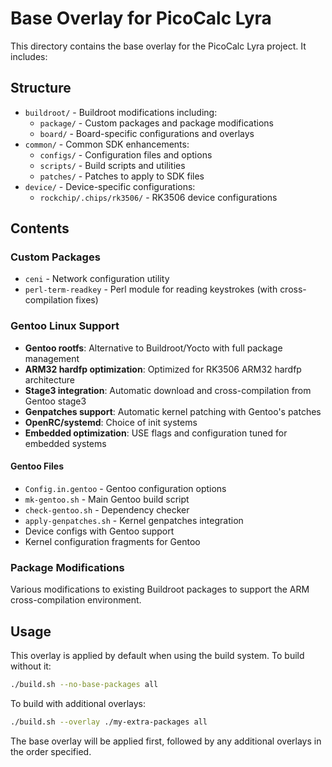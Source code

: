 # Base Overlay for PicoCalc Lyra

This directory contains the base overlay for the PicoCalc Lyra project. It includes:

## Structure

- `buildroot/` - Buildroot modifications including:
  - `package/` - Custom packages and package modifications
  - `board/` - Board-specific configurations and overlays
- `common/` - Common SDK enhancements:
  - `configs/` - Configuration files and options
  - `scripts/` - Build scripts and utilities
  - `patches/` - Patches to apply to SDK files
- `device/` - Device-specific configurations:
  - `rockchip/.chips/rk3506/` - RK3506 device configurations

## Contents

### Custom Packages
- `ceni` - Network configuration utility
- `perl-term-readkey` - Perl module for reading keystrokes (with cross-compilation fixes)

### Gentoo Linux Support
- **Gentoo rootfs**: Alternative to Buildroot/Yocto with full package management
- **ARM32 hardfp optimization**: Optimized for RK3506 ARM32 hardfp architecture
- **Stage3 integration**: Automatic download and cross-compilation from Gentoo stage3
- **Genpatches support**: Automatic kernel patching with Gentoo's patches
- **OpenRC/systemd**: Choice of init systems
- **Embedded optimization**: USE flags and configuration tuned for embedded systems

#### Gentoo Files
- `Config.in.gentoo` - Gentoo configuration options
- `mk-gentoo.sh` - Main Gentoo build script  
- `check-gentoo.sh` - Dependency checker
- `apply-genpatches.sh` - Kernel genpatches integration
- Device configs with Gentoo support
- Kernel configuration fragments for Gentoo

### Package Modifications
Various modifications to existing Buildroot packages to support the ARM cross-compilation environment.

## Usage

This overlay is applied by default when using the build system. To build without it:

```bash
./build.sh --no-base-packages all
```

To build with additional overlays:

```bash
./build.sh --overlay ./my-extra-packages all
```

The base overlay will be applied first, followed by any additional overlays in the order specified.
